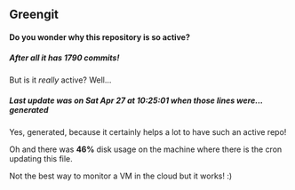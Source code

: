 ## Greengit

#### Do you wonder why this repository is so active?

##### After all it has 1790 commits!

But is it *really* active? Well...

##### Last update was on Sat Apr 27 at 10:25:01 when those lines were... generated

Yes, generated, because it certainly helps a lot to have such an active repo!

Oh and there was **46%** disk usage on the machine
where there is the cron updating this file.

Not the best way to monitor a VM in the cloud but it works! :)

